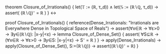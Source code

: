 theorem Closure_of_Irrationals() {
  let(𝕋 := (ℝ, τ_d)) ∧
  let(𝕊 := (ℝ∖ℚ, τ_d)) →
  assert(
    (ℝ∖ℚ)⁻ = ℝ
  )
} ↔

proof Closure_of_Irrationals() {
  reference(Dense_Irrationals: "Irrationals are Everywhere Dense in Topological Space of Reals") →
  assert(∀x∈ℝ → ∀ε>0 → ∃y∈(ℝ∖ℚ): |x-y|<ε) →
  lemma Closure_of_Dense_Set() {
    assert(
      ∀S⊆ℝ →
      (∀x∈ℝ → ∀ε>0 → ∃y∈S: |x-y|<ε) →
      S⁻ = ℝ
    )
  } →
  apply(Dense_Irrationals) →
  apply(Closure_of_Dense_Set(), S:=(ℝ∖ℚ)) →
  assert((ℝ∖ℚ)⁻ = ℝ)
}
